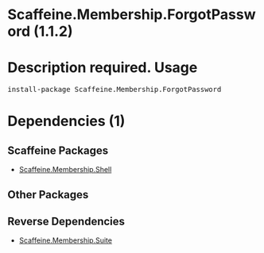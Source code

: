 ﻿Scaffeine.Membership.ForgotPassword (1.1.2)
======
Description required.
Usage
======
<pre>install-package Scaffeine.Membership.ForgotPassword</pre>
Dependencies (1)
=====

Scaffeine Packages
------
* [Scaffeine.Membership.Shell](https://github.com/wcpro/Scaffeine/tree/master/src/Scaffeine.Membership.Shell)

Other Packages
------

Reverse Dependencies
-----
* [Scaffeine.Membership.Suite](https://github.com/wcpro/scaffeine/tree/master/src/Scaffeine.Membership.Suite)
